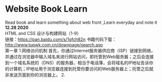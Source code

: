 # Website Book Learn
Read book and learn something about web front ,Learn everyday and note it <br>
**12.28 2020**<br>
HTML and CSS 设计与构建网站（1-9）<br>
链接：https://pan.baidu.com/s/1gfch82n
书籍代码下载：http://www.tupwk.com.cn/downpage/search.asp <br>
第一章
1.网络访问机制
首先，你通过Internet服务器供应商（ISP）链接到网络，并通过在浏览器中输入域名来进行网站访问，即托管到Web服务器；之后会连接到一个域名系统的（DNS）的服务器，相当于电话簿，会将域名的IP地址告诉你的计算机；IP地址用于浏览器连接到托管你要访问的Web服务器上；托管之后就非发送页面到你的浏览器上。
2.



